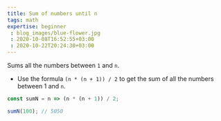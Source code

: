 ```yaml
---
title: Sum of numbers until n
tags: math
expertise: beginner
 : blog_images/blue-flower.jpg
 : 2020-10-08T16:52:55+03:00
 : 2020-10-22T20:24:30+03:00
---
```


Sums all the numbers between `1` and `n`.

- Use the formula `(n * (n + 1)) / 2` to get the sum of all the numbers between 1 and `n`.

```js
const sumN = n => (n * (n + 1)) / 2;
```

```js
sumN(100); // 5050
```
